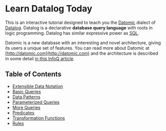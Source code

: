 # Learn Datalog Today

This is an interactive tutorial designed to teach you the [Datomic](http://datomic.com) dialect of [Datalog](http://en.wikipedia.org/wiki/Datalog). Datalog is a declarative **database query language** with roots in logic programming. Datalog has similar expressive power as [SQL](http://en.wikipedia.org/wiki/Sql).

Datomic is a new database with an interesting and novel architecture, giving its users a unique set of features. You can read more about Datomic at [http://datomic.com](http://datomic.com) and the architecture is described in some detail [in this InfoQ article](http://www.infoq.com/articles/Architecture-Datomic).

## Table of Contents

* [Extensible Data Notation](/chapter/0)
* [Basic Queries](/chapter/1)
* [Data Patterns](/chapter/2)
* [Parameterized Queries](/chapter/3)
* [More Queries](/chapter/4)
* [Predicates](/chapter/5)
* [Transformation Functions](/chapter/6)
* [Rules](/chapter/7)
